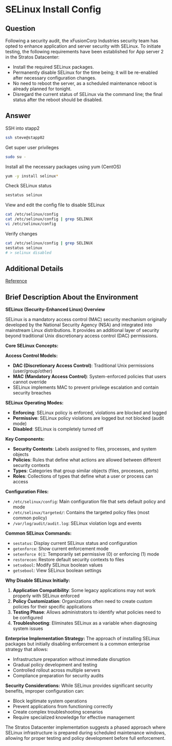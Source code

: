 # SELinux Install Config

## Question

Following a security audit, the xFusionCorp Industries security team has opted to enhance application and server security with SELinux. To initiate testing, the following requirements have been established for App server 2 in the Stratos Datacenter:

- Install the required SELinux packages.
- Permanently disable SELinux for the time being; it will be re-enabled after necessary configuration changes.
- No need to reboot the server, as a scheduled maintenance reboot is already planned for tonight.
- Disregard the current status of SELinux via the command line; the final status after the reboot should be disabled.

## Answer

SSH into stapp2
```bash
ssh steve@stapp02
```

Get super user privileges
```bash
sudo su -
```

Install all the necessary packages using yum (CentOS)
```bash
yum -y install selinux*
```

Check SELinux status
```bash
sestatus selinux
```

View and edit the config file to disable SELinux
```bash
cat /etc/selinux/config
cat /etc/selinux/config | grep SELINUX
vi /etc/selinux/config
```

Verify changes
```bash
cat /etc/selinux/config | grep SELINUX
sestatus selinux
# > selinux disabled
```

## Additional Details

[Reference](https://www.nbtechsupport.co.in/2021/01/selinux-installation-kodekloud-engineer.html)

## Brief Description About the Environment

**SELinux (Security-Enhanced Linux) Overview**

SELinux is a mandatory access control (MAC) security mechanism originally developed by the National Security Agency (NSA) and integrated into mainstream Linux distributions. It provides an additional layer of security beyond traditional Unix discretionary access control (DAC) permissions.

**Core SELinux Concepts:**

**Access Control Models:**
- **DAC (Discretionary Access Control)**: Traditional Unix permissions (user/group/other)
- **MAC (Mandatory Access Control)**: System-enforced policies that users cannot override
- SELinux implements MAC to prevent privilege escalation and contain security breaches

**SELinux Operating Modes:**
- **Enforcing**: SELinux policy is enforced, violations are blocked and logged
- **Permissive**: SELinux policy violations are logged but not blocked (audit mode)
- **Disabled**: SELinux is completely turned off

**Key Components:**
- **Security Contexts**: Labels assigned to files, processes, and system objects
- **Policies**: Rules that define what actions are allowed between different security contexts
- **Types**: Categories that group similar objects (files, processes, ports)
- **Roles**: Collections of types that define what a user or process can access

**Configuration Files:**
- `/etc/selinux/config`: Main configuration file that sets default policy and mode
- `/etc/selinux/targeted/`: Contains the targeted policy files (most common policy)
- `/var/log/audit/audit.log`: SELinux violation logs and events

**Common SELinux Commands:**
- `sestatus`: Display current SELinux status and configuration
- `getenforce`: Show current enforcement mode
- `setenforce 0|1`: Temporarily set permissive (0) or enforcing (1) mode
- `restorecon`: Restore default security contexts to files
- `setsebool`: Modify SELinux boolean values
- `getsebool`: View SELinux boolean settings

**Why Disable SELinux Initially:**
1. **Application Compatibility**: Some legacy applications may not work properly with SELinux enforced
2. **Policy Customization**: Organizations often need to create custom policies for their specific applications
3. **Testing Phase**: Allows administrators to identify what policies need to be configured
4. **Troubleshooting**: Eliminates SELinux as a variable when diagnosing system issues

**Enterprise Implementation Strategy:**
The approach of installing SELinux packages but initially disabling enforcement is a common enterprise strategy that allows:
- Infrastructure preparation without immediate disruption
- Gradual policy development and testing
- Controlled rollout across multiple servers
- Compliance preparation for security audits

**Security Considerations:**
While SELinux provides significant security benefits, improper configuration can:
- Block legitimate system operations
- Prevent applications from functioning correctly
- Create complex troubleshooting scenarios
- Require specialized knowledge for effective management

The Stratos Datacenter implementation suggests a phased approach where SELinux infrastructure is prepared during scheduled maintenance windows, allowing for proper testing and policy development before full enforcement.
